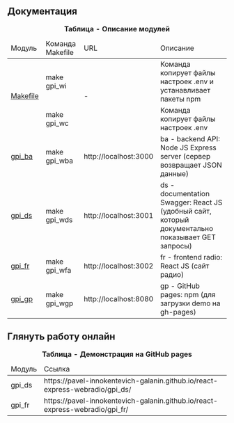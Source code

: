 ## Документация

<table>
    <caption><b>Таблица - Описание модулей</b></caption>
    <thead>
        <tr>
            <td>Модуль</td>
            <td>Команда Makefile</td>
            <td>URL</td>
            <td>Описание</td>
        </tr>
    </thead>
    <tbody>
        <tr>
            <td rowspan="2"><a href="Makefile">Makefile</a></td>
            <td>make gpi_wi</td>
            <td rowspan="2">-</td>
            <td>Команда копирует файлы настроек .env и устанавливает пакеты npm</td>
        </tr>
        <tr>
            <td>make gpi_wc</td>
            <td>Команда копирует файлы настроек .env</td>
        </tr>
        <tr>
            <td><a href="gpi_ba">gpi_ba</a></td>
            <td>make gpi_wba</td>
            <td>http://localhost:3000</td>
            <td>ba - backend API: Node JS Express server (сервер возвращает JSON данные)</td>
        </tr>
        <tr>
            <td><a href="gpi_ds">gpi_ds</a></td>
            <td>make gpi_wds</td>
            <td>http://localhost:3001</td>
            <td>ds - documentation Swagger: React JS (удобный сайт, который документально показывает GET запросы)</td>
        </tr>
        <tr>
            <td><a href="gpi_fr">gpi_fr</a></td>
            <td>make gpi_wfa</td>
            <td>http://localhost:3002</td>
            <td>fr - frontend radio: React JS (сайт радио)</td>
        </tr>
        <tr>
            <td><a href="gpi_gp">gpi_gp</a></td>
            <td>make gpi_wgp</td>
            <td>http://localhost:8080</td>
            <td>gp - GitHub pages: npm (для загрузки demo на gh-pages)</td>
        </tr>
    </tbody>
</table>

## Глянуть работу онлайн

<!-- > На GitHub pages нельзя поднять Node JS сервер. -->
<!-- >  -->
<!-- > Поэтому, для корректной работы демонстрации на gh-pages нужно запустить у себя модуль `gpi_ba`. -->

<table>
    <caption><b>Таблица - Демонстрация на GitHub pages</b></caption>
    <thead>
        <tr>
            <td>Модуль</td>
            <td>Ссылка</td>
        </tr>
    </thead>
    <tbody>
        <tr>
            <td>gpi_ds</td>
            <td>https://pavel-innokentevich-galanin.github.io/react-express-webradio/gpi_ds/</td>
        </tr>
        <tr>
            <td>gpi_fr</td>
            <td>https://pavel-innokentevich-galanin.github.io/react-express-webradio/gpi_fr/</td>
        </tr>
    </tbody>
</table>
